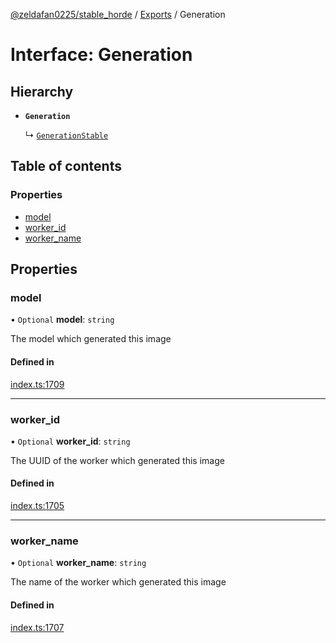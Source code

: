 [@zeldafan0225/stable_horde](../modules.md) / [Exports](../modules.md) / Generation

# Interface: Generation

## Hierarchy

- **`Generation`**

  ↳ [`GenerationStable`](GenerationStable.md)

## Table of contents

### Properties

- [model](Generation.md#model)
- [worker\_id](Generation.md#worker_id)
- [worker\_name](Generation.md#worker_name)

## Properties

### model

• `Optional` **model**: `string`

The model which generated this image

#### Defined in

[index.ts:1709](https://github.com/ZeldaFan0225/stable_horde/blob/bf3b9d2/index.ts#L1709)

___

### worker\_id

• `Optional` **worker\_id**: `string`

The UUID of the worker which generated this image

#### Defined in

[index.ts:1705](https://github.com/ZeldaFan0225/stable_horde/blob/bf3b9d2/index.ts#L1705)

___

### worker\_name

• `Optional` **worker\_name**: `string`

The name of the worker which generated this image

#### Defined in

[index.ts:1707](https://github.com/ZeldaFan0225/stable_horde/blob/bf3b9d2/index.ts#L1707)
